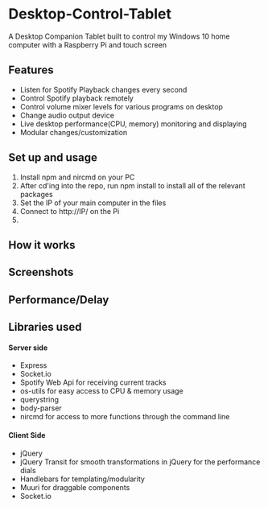 # Desktop-Control-Tablet
A Desktop Companion Tablet built to control my Windows 10 home computer with a Raspberry Pi and touch screen

## Features
- Listen for Spotify Playback changes every second
- Control Spotify playback remotely
- Control volume mixer levels for various programs on desktop
- Change audio output device
- Live desktop performance(CPU, memory) monitoring and displaying
- Modular changes/customization

## Set up and usage
1) Install npm and nircmd on your PC
2) After cd'ing into the repo, run npm install to install all of the relevant packages
3) Set the IP of your main computer in the files
4) Connect to http://IP/ on the Pi
5)

## How it works

## Screenshots

## Performance/Delay

## Libraries used
  #### Server side
  - Express
  - Socket.io
  - Spotify Web Api for receiving current tracks
  - os-utils for easy access to CPU & memory usage
  - querystring
  - body-parser
  - nircmd for access to more functions through the command line

  
  #### Client Side
  - jQuery
  - jQuery Transit for smooth transformations in jQuery for the performance dials
  - Handlebars for templating/modularity
  - Muuri for draggable components
  - Socket.io
  
  
